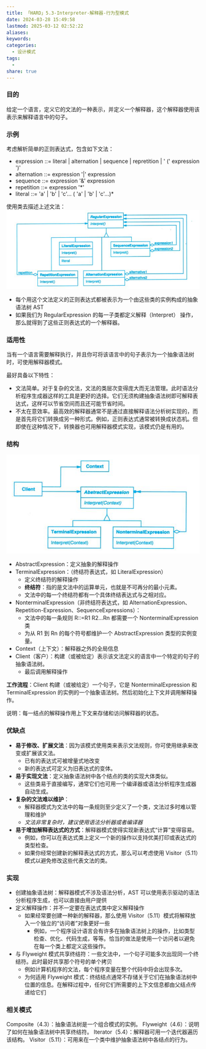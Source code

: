 ```yaml
---
title: 「HARD」5.3-Interpreter-解释器-行为型模式
date: 2024-03-28 15:49:58
lastmod: 2025-03-12 02:52:22
aliases: 
keywords: 
categories:
  - 设计模式
tags:
  - 
share: true
---
```





### 目的
给定一个语言，定义它的文法的一种表示，并定义一个解释器，这个解释器使用该表示来解释语言中的句子。

### 示例

考虑解析简单的正则表达式，包含如下文法：
- expression ::= literal | alternation | sequence | repretition |  ' (' expression ')'
- alternation ::= expression '|' expression
- sequence ::= expression '&' expression
- repetition ::= expression '\*'
- literal ::= 'a' | 'b' | 'c'... ( 'a' | 'b' | 'c'...)*

使用类去描述上述文法：
![](./assets/%E3%80%8CHARD%E3%80%8D5.3-Interpreter-%E8%A7%A3%E9%87%8A%E5%99%A8-%E8%A1%8C%E4%B8%BA%E5%9E%8B%E6%A8%A1%E5%BC%8F/image-2023-10-09_15-09-53-908.png)

- 每个用这个文法定义的正则表达式都被表示为一个由这些类的实例构成的抽象语法树 AST
- 如果我们为 RegularExpression 的每一子类都定义解释（Interpret） 操作，那么就得到了这些正则表达式的一个解释器。


### 适用性

当有一个语言需要解释执行，并且你可将该语言中的句子表示为一个抽象语法树时，可使用解释器模式。

最好具备以下特性：
- 文法简单。对于复杂的文法，文法的类层次变得庞大而无法管理。此时语法分析程序生成器这样的工具是更好的选择。它们无须构建抽象语法树即可解释表达式，这样可以节省空间而且还可能节省时间。
- 不太在意效率。最高效的解释器通常不是通过直接解释语法分析树实现的，而是首先将它们转换成另一种形式。例如，正则表达式通常被转换成状态机。但即使在这种情况下，转换器也可用解释器模式实现，该模式仍是有用的。

### 结构

![](./assets/%E3%80%8CHARD%E3%80%8D5.3-Interpreter-%E8%A7%A3%E9%87%8A%E5%99%A8-%E8%A1%8C%E4%B8%BA%E5%9E%8B%E6%A8%A1%E5%BC%8F/image-2023-10-09_15-17-01-856.png)
- AbstractExpression：定义抽象的解释操作
- TerminalExpression：（终结符表达式，如 LiteralExpression）
	- 定义终结符的解释操作
	- **终结符**：指的是文法中的运算单元，也就是不可再分的最小元素。
	- 文法中的每一个终结符都有一个具体终结表达式与之相对应。
- NonterminalExpression（非终结符表达式，如 AlternationExpression、Repetition-Expression、SequenceExpressions）：
	- 文法中的每一条规则 R::=R1 R2…Rn 都需要一个 NonterminalExpression 类
	- 为从 R1 到 Rn 的每个符号都维护一个 AbstractExpression 类型的实例变量。
- Context（上下文）：解释器之外的全局信息
- Client（客户）：构建（或被给定）表示该文法定义的语言中一个特定的句子的抽象语法树。
	- 最后调用解释操作

**工作流程**：Client 构建（或被给定）一个句子，它是 NonterminalExpression 和 TerminalExpression 的实例的一个抽象语法树。然后初始化上下文并调用解释操作。

说明：每一结点的解释操作用上下文来存储和访问解释器的状态。

### 优缺点

- **易于修改、扩展文法**：因为该模式使用类来表示文法规则，你可使用继承来改变或扩展该文法。
	- 已有的表达式可被增量式地改变
	- 新的表达式可定义为旧表达式的变体。
- **易于实现文法**：定义抽象语法树中各个结点的类的实现大体类似。
	- 这些类易于直接编写，通常它们也可用一个编译器或语法分析程序生成器自动生成。
- **复杂的文法难以维护**：
	- 解释器模式为文法中的每一条规则至少定义了一个类，文法过多时难以管理和维护
	- *文法非常复杂时，建议使用语法分析器或者编译器*
- **易于增加解释表达式的方式**：解释器模式使得实现新表达式“计算”变得容易。
	- 例如，你可以在表达式类上定义一个新的操作以支持优美打印或表达式的类型检查。
	- 如果你经常创建新的解释表达式的方式，那么可以考虑使用 Visitor（5.11）模式以避免修改这些代表文法的类。


### 实现

- 创建抽象语法树：解释器模式不涉及语法分析，AST 可以使用表示驱动的语法分析程序生成，也可以直接由用户提供
- 定义解释操作：并不一定要在表达式类中定义解释操作
	- 如果经常要创建一种新的解释器，那么使用 Visitor（5.11）模式将解释放入一个独立的“访问者”对象更好一些
		- 例如，一个程序设计语言会有许多在抽象语法树上的操作，比如类型检查、优化、代码生成，等等。恰当的做法是使用一个访问者以避免在每一个类上都定义这些操作。
- 与 Flyweight 模式共享终结符：一些文法中，一个句子可能多次出现同一个终结符。此时最好共享那个符号的单个拷贝
	- 例如计算机程序的文法，每个程序变量在整个代码中将会出现多次。
	- 为何适用 Flyweight 模式：终结结点通常不存储关于它们在抽象语法树中位置的信息。在解释过程中，任何它们所需要的上下文信息都由父结点传递给它们

### 相关模式
Composite（4.3）：抽象语法树是一个组合模式的实例。 
Flyweight（4.6）：说明了如何在抽象语法树中共享终结符。
Iterator（5.4）：解释器可用一个迭代器遍历该结构。
Visitor（5.11）：可用来在一个类中维护抽象语法树中各结点的行为。